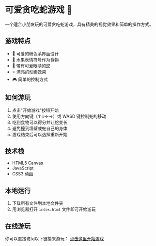 # 可爱贪吃蛇游戏 🐍

一个适合小朋友玩的可爱贪吃蛇游戏，具有精美的视觉效果和简单的操作方式。

## 游戏特点

- 🎨 可爱的粉色系界面设计
- 🍎 水果表情符号作为食物
- 👀 带有可爱眼睛的蛇
- ⭐ 漂亮的动画效果
- 🎮 简单的控制方式

## 如何游玩

1. 点击"开始游戏"按钮开始
2. 使用方向键（↑↓←→）或 WASD 键控制蛇的移动
3. 吃到食物可以得分并让蛇变长
4. 避免撞到墙壁或蛇自己的身体
5. 游戏结束后可以选择重新开始

## 技术栈

- HTML5 Canvas
- JavaScript
- CSS3 动画

## 本地运行

1. 下载所有文件到本地文件夹
2. 用浏览器打开 `index.html` 文件即可开始游玩

## 在线游玩

你可以直接访问以下链接来游玩：
[点击这里开始游戏](https://lumos-tiamo.github.io/Snake-game/) 
